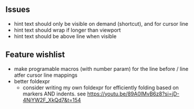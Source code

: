 ## Issues
- hint text should only be visible on demand (shortcut), and for cursor line
- hint text should wrap if longer than viewport
- hint text should be above line when visible 

## Feature wishlist
- make programable macros (with number param) for the line before / line atfer cursor line mappings
- better foldexpr
  - consider writing my own foldexpr for efficiently folding
    based on markers AND indents. see https://youtu.be/89A0IMvB6z8?si=jD-4NiYW2F_XkQd7&t=154
